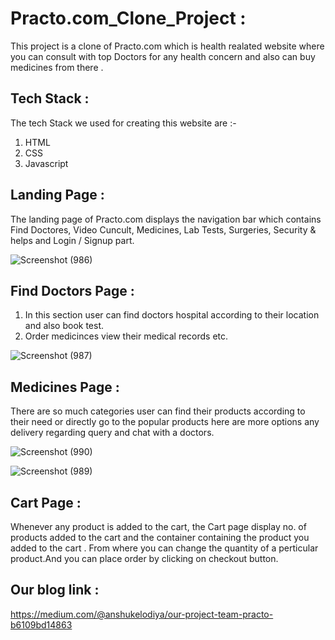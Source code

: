 
# Practo.com_Clone_Project :

This project is a clone of Practo.com which is health realated website where you can consult with top Doctors for any health concern and also can buy medicines from there .


## Tech Stack :

The tech Stack we used for creating this website are :-

1. HTML 
2. CSS
3. Javascript


## Landing Page :

The landing page of Practo.com displays the navigation bar which contains Find Doctores, Video Cuncult, Medicines, Lab Tests, Surgeries, Security & helps and Login / Signup part.

![Screenshot (986)](https://user-images.githubusercontent.com/96018330/146671692-ef54a404-e400-48fc-8163-e130da0c44d2.png)


## Find Doctors Page :

1. In this section user can find doctors hospital according to their location and also book test.
2. Order medicinces view their medical records etc.

![Screenshot (987)](https://user-images.githubusercontent.com/96018330/146671901-8e33f97b-25d6-4950-9a0f-ea86963aaf12.png)

## Medicines Page :

There are so much categories user can find their products according to their need or directly go to the popular products here are more options any delivery regarding query and chat with a doctors.

![Screenshot (990)](https://user-images.githubusercontent.com/96018330/146671911-9ceb6e5d-eca8-4422-971b-92b8dca79288.png)

![Screenshot (989)](https://user-images.githubusercontent.com/96018330/146671918-94c6142e-5be9-46e9-9ab5-c4e43e275283.png)

## Cart Page :

Whenever any product is added to the cart, the Cart page display no. of products added to the cart and the container containing the product you added to the cart . From where you can change the quantity of a perticular product.And you can place order by clicking on checkout button.


## Our blog link :

https://medium.com/@anshukelodiya/our-project-team-practo-b6109bd14863
